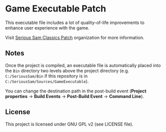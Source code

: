 # Game Executable Patch

This executable file includes a lot of quality-of-life improvements to enhance user experience with the game.

Visit [Serious Sam Classics Patch](https://github.com/SamClassicPatch) organization for more information.

## Notes

Once the project is compiled, an executable file is automatically placed into the `Bin` directory two levels above the project directory (e.g. `C:/SeriousSam/Bin` if this repository is in `C:/SeriousSam/Sources/GameExecutable`).

You can change the destination path in the post-build event (**Project properties** -> **Build Events** -> **Post-Build Event** -> **Command Line**).

## License

This project is licensed under GNU GPL v2 (see LICENSE file).
